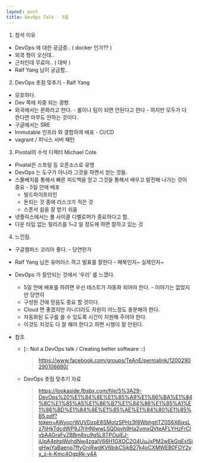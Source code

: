 ```yaml
---
layout: post
title: DevOps Talk - 5월
---
```


1. 참석 이유
  * DevOps 에 대한 궁금증.. ( docker 인가?? )
  * 외쿡 형이 오신데.. 
  * 근처인데 무료야.. ( 대박 )
  * Ralf Yang 님이 궁금함..

2. DevOps 촛점 맞추기 - Ralf Yang
  * 모호하다.
  * Dev 쪽에 치중 되는 경향.
  * 외국에서는 문화라고 한다. - 롤이나 팀이 되면 안된다고 한다 - 하지만 모두가 다 한다면 아무도 안하는 것이다.
  * 구글에서는 SRE
  * Immutable 인프라 와 결합하여 배포 - CI/CD   
  * vagrant / 피닉스 서버 패턴
    
3. Pivotal의 수석 디렉터 Michael Cote
  * Pivatal은 스프링 등 오픈소스로 유명
  * DevOps 는 도구가 아니라 그것을 하면서 얻는 것들.
  * 스몰배치를 통해서 빠른 피드백을 얻고 그것을 통해서 배우고 발전해 나가는 것이 중요 - 5일 안에 배포
    * 빌드파이프라인 
    * 돈되는 것 중에 리스크가 적은 것
    * 스폰서 쉽을 잘 받기 쉬움    
  * 넷플릭스에서는 풀 사이클 디벨로퍼가 중요하다고 함.
  * 다운 타임 없는 릴리즈를 1~2 일 정도에 하면 잘하고 있는 것 
    
4. 느낀점.    
  * 구글캠퍼스 코리아 좋다. - 당연한가
  * Ralf Yang 님은 유머러스 하고 발표를 잘한다 - 페북인지~ 실제인지~
  * DevOps 가 잘안되는 것에서 '우리' 를 느꼈다.
     * 5일 안에 배포를 하려면 우선 테스트가 자동화 되어야 한다. - 이야기는 없었지만 당연히
     * 구성원 간에 믿음도 중요 할 것이다.     
     * Cloud 면 좋겠지만 아니더라도 자원이 어느정도 충분해야 한다.     
     * 자동화된 도구를 쓸 수 있도록 시간이 지원해 주어야 한다.     
     * 이것도 저것도 다 잘 해야 한다고 하면 시행이 잘 안된다.
        
* 참조

   * [:: Not a DevOps talk / Creating better software ::]
     > <https://www.facebook.com/groups/TeAnE/permalink/1200290290106680/>
    
   * DevOps 촛점 맞추기 자료
     > <https://lookaside.fbsbx.com/file/5%3A29-DevOps%20%E1%84%8E%E1%85%A9%E1%86%BA%E1%84%8C%E1%85%A5%E1%86%B7%E1%84%86%E1%85%A1%E1%86%BD%E1%84%8E%E1%85%AE%E1%84%80%E1%85%B5.pdf?token=AWyocrWUVDzpE6SMoIzSPHz3f8WbhgtlTZ0S6X6jxsLz7ljHkTdcdWP9J7rlHNlwwLSQ0pvh9Ha2vmxQVteAFLYHzFrCIvbAAGraFyZBBm8xu9g5L8TPOuiEJ-iUpA4phpWohdNw4zgalV66H1GXOC2O4UuJxPM2wEkGqExlSigHwiYaBaenq7ffyGnjRwdKV6bikC5jkB27k4oCXMWEB0FOY2yx_z-k-Kmc4OgpRk-y4A>
     